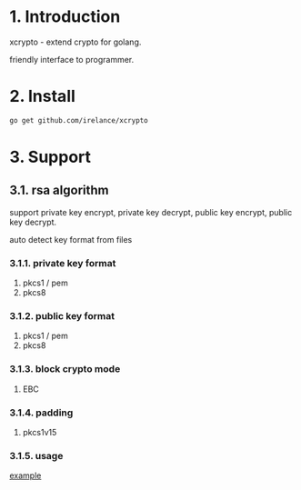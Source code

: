 # 1. Introduction

xcrypto - extend crypto for golang.

friendly interface to programmer.

# 2. Install
```bash
go get github.com/irelance/xcrypto
```

# 3. Support

## 3.1. rsa algorithm

support private key encrypt, private key decrypt, 
public key encrypt, public key decrypt.

auto detect key format from files

### 3.1.1. private key format

1. pkcs1 / pem
1. pkcs8

### 3.1.2. public key format

1. pkcs1 / pem
1. pkcs8

### 3.1.3. block crypto mode

1. EBC

### 3.1.4. padding

1. pkcs1v15

### 3.1.5. usage
[example](https://github.com/irelance/xcrypto/blob/master/rsa/simple_test.go#L26)

